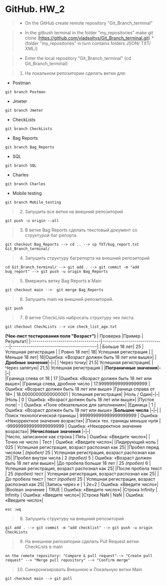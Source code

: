 # GitHub. HW_2

> - On the GitHub create remote repository "Git_Branch_terminal"

> - In the gitbush terminal in the folder "my_repositories" make git clone (https://github.com/vladsoltys/Git_Branch_terminal.git) 
   *(folder "my_repositories" in turn contains folders JSON/  TXT/  XML/)
   
> - Enter the local repository "Git_Branch_terminal" (cd Git_Branch_terminal)

> 1. На локальном репозитории сделать ветки для:
  - Postman
  ```
  git branch Postman
  ```
  - Jmeter
  ```
  git branch Jmeter
  ```
  - CheckLists 
  ```
  git branch CheckLists
  ```
  - Bag Reports 
  ```
  git branch Bag_Reports
  ```
  - SQL
  ```
  git branch SQL
  ```
  - Charles 
  ```
  git branch Charles
  ```
  - Mobile testing 
  ```
  git branch Mobile_testing
  ```
> 2. Запушить все ветки на внешний репозиторий 
  ```
  git push -u origin --all
  ```
> 3. В ветке Bag Reports сделать текстовый документ со структурой баг репорта 
  ```
  git checkout Bag_Reports --> cd .. --> cp TXT/bug_report.txt Git_Branch_terminal/
  ```
> 4. Запушить структуру багрепорта на внешний репозиторий
  ```
  cd Git_Branch_terminal/ --> git add . --> git commit -m "add bug_report" --> git push -u origin Bag_Reports
  ```
> 5. Вмержить ветку Bag Reports в Main 
  ```
  git checkout main -->  git merge Bag_Reports
  ```
> 6. Запушить main на внешний репозиторий. 
  ```
  git push
  ```
> 7. В ветке CheckLists набросать структуру чек листа. 
  ```
  git checkout CheckLists --> vim check_list_age.txt
  ```
**(Чек-лист тестирования поля "Возраст")**
| Проверка |Пример | Результат|
|-----------------------------------|-------------------------------|-------------------------------------------|
| Больше 18 лет| 25 | Успешная регистрация |
| Ровно 18 лет| 18| Успешная регистрация |
| Меньше 18 лет| 16|Ошибка: «Возраст должен быть 18 лет или выше»|
| **Дробные значения**|**-**|**-**|
| Через точку| 21.5| Успешная регистрация|
|Через запятую| 21,5| Успешная регистрация |
|**Пограничные значения**|**-**|**-**|		
|Граница слева от 18 | 17 |Ошибка: «Возраст должен быть 18 лет или выше»|
|Граница слева, дробное число | 17.999999999999999999 | Ошибка: «Возраст должен быть 18 лет или выше»
|Граница справа от 18* | 18.00000000000000001 | Успешная регистрация|
|Ноль / Один|**-**|**-**|		
|Ноль | 0 | Ошибка: «Возраст должен быть 18 лет или выше»|
|Пустое поле| - | Ошибка: «Поле обязательное для заполнения»|
|Единица | 1 | Ошибка: «Возраст должен быть 18 лет или выше»
|**Большие числа** |**-**|**-**|
|Поиск технологической границы | 999999999999999999999 | Ошибка: «Некорректное значение возраста»|
|Поиск тех. границы меньше нуля	| -999999999999999999999 | Ошибка: «Некорректное значение возраста»|
|**Нечисловые значения** |**-**|**-**|		
|Число, записанное как строка | Пять | Ошибка: «Введите число»|
|Точно не число | Тест | Ошибка: «Введите число»|
|Лидирующий ноль | 025 | Успешная регистрация, возраст распознал как 25|
|Пробел перед числом | _(пробел)_ 25 | Успешная регистрация, возраст распознал как 25|
|Пробел внутри числа | 2 _(пробел)_ 5 |	Ошибка: «Возраст должен быть 18 лет или выше»|
|До пробела больше 18 лет | 25 _(пробел)_ 6 | Успешная регистрация, возраст распознал как 25|
|После пробела текст | 25 _(пробел)_ тест | Успешная регистрация, возраст распознал как 25|
|До пробела текст | тест _(пробел)_ 25 | Успешная регистрация, возраст распознал как 25|
|Запись через е	| 1.2e+2 | Ошибка: «Введите число»|
|Boolean значение | TRUE | Ошибка: «Введите число»|
|Строка Infinity | Infinity | Ошибка: «Введите число»|
|Строка NaN | NaN | Ошибка: «Введите число»|

```
esc :wq
```
> 8. Запушить структуру на внешний репозиторий 
  ```
  git add . --> git commit -m "add checklist" --> git push -u origin CheckLists
  ```
> 9. На внешнем репозитории сделать Pull Request ветки CheckLists в main
  ```
  on the remote repository: "Compare & pull request"--> "Create pull request" --> "Merge pull repository" --> "Confirm merge"
  ```
> 10. Синхронизировать Внешнюю и Локальную ветки Main 
  ```
  git checkout main --> git pull
  ```
